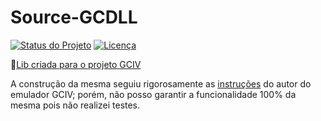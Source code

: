 # Source-GCDLL
[![Status do Projeto](https://img.shields.io/badge/Status-Ativo-brightgreen.svg)](https://github.com/mcall009/Source-GCDLL)
[![Licença](https://img.shields.io/badge/Licen%C3%A7a-GPL%20v3-blue.svg)](LICENSE)

🔗[Lib criada para o projeto GCIV](https://github.com/KuramaxD/GCIV)

A construção da mesma seguiu rigorosamente as [instruções](https://github.com/KuramaxD/GCIV?tab=readme-ov-file#gcdll-lib) do autor do emulador GCIV; porém, não posso garantir a funcionalidade 100% da mesma pois não realizei testes.

